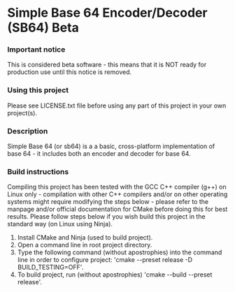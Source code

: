 # Simple Base 64 Encoder/Decoder (SB64) Beta

### Important notice
This is considered beta software - this means that it is NOT ready for production use until this notice is removed.

### Using this project
Please see LICENSE.txt file before using any part of this project in your own project(s).

### Description
Simple Base 64 (or sb64) is a a basic, cross-platform implementation of base 64 - it includes both an encoder and decoder for base 64.

### Build instructions
Compiling this project has been tested with the GCC C++ compiler (g++) on Linux only - compilation with other C++ compilers and/or on other operating systems might require modifying the steps below - please refer to the manpage and/or official documentation for CMake before doing this for best results. Please follow steps below if you wish build this project in the standard way (on Linux using Ninja).

1. Install CMake and Ninja (used to build project).
2. Open a command line in root project directory.
3. Type the following command (without apostrophies) into the command line in order to configure project: 'cmake --preset release -D BUILD_TESTING=OFF'.
4. To build project, run (without apostrophies) 'cmake --build --preset release'.